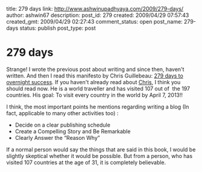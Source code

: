 title: 279 days
link: http://www.ashwinupadhyaya.com/2009/279-days/
author: ashwin67
description: 
post_id: 279
created: 2009/04/29 07:57:43
created_gmt: 2009/04/29 02:27:43
comment_status: open
post_name: 279-days
status: publish
post_type: post

# 279 days

Strange! I wrote the previous post about writing and since then, haven't written. And then I read this manifesto by Chris Guillebeau: [279 days to overnight success](http://chrisguillebeau.com/3x5/files/2009/04/279days.pdf). If you haven't already read about [Chris](http://chrisguillebeau.com), I think you should read now. He is a world traveller and has visited 107 out of  the 197 countries. His goal: To visit every country in the world by April 7, 2013!!

I think, the most important points he mentions regarding writing a blog (In fact, applicable to many other activities too) :

  * Decide on a clear publishing schedule
  * Create a Compelling Story and Be Remarkable
  * Clearly Answer the “Reason Why”

If a normal person would say the things that are said in this book, I would be slightly skeptical whether it would be possible. But from a person, who has visited 107 countries at the age of 31, it is completely believable.